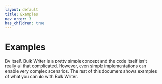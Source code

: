 ```yaml
---
layout: default
title: Examples
nav_order: 3
has_children: true
---
```

# Examples

By itself, Bulk Writer is a pretty simple concept and the code itself isn't really all that complicated. However, even simple implementations can enable very complex scenarios. The rest of this document shows examples of what you can do with Bulk Writer.
